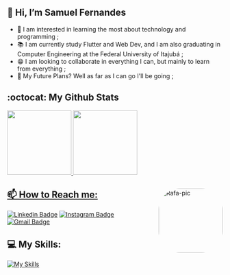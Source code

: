 ## 👋 Hi, I’m Samuel Fernandes 

- 👀 I am interested in learning the most about technology and programming ; 
- 📚 I am currently study Flutter and Web Dev, and I am also graduating in Computer Engineering at the Federal University of Itajubá ;
- 😁 I am looking to collaborate in everything I can, but mainly to learn from everything ;
- 🚀 My Future Plans? Well as far as I can go I'll be going ;


## :octocat: My Github Stats 
<div align="left">
  <a href="https://github.com/zamuelfernandes">
  <img height="150em" src="https://github-readme-stats.vercel.app/api?username=zamuelfernandes&show_icons=true&theme=dark&include_all_commits=true&count_private=true"/>
  <img height="150em" src="https://github-readme-stats.vercel.app/api/top-langs/?username=zamuelfernandes&layout=compact&langs_count=7&theme=dark"/> 
</div>

 
 <img align="right" alt="Rafa-pic" height="150" style="border-radius:50px;" src="https://1.bp.blogspot.com/-P2czKkFRxR4/XsWVqthXVXI/AAAAAAABJVY/sEYSKbsGUZcogNCAnoxzmGGTau8Q-OPkACK4BGAsYHg/MATEM%25C3%2581TICA2.gif">
  
 ## 📫 How to Reach me:
 
<div> 
  
  [![Linkedin Badge](https://img.shields.io/badge/-LinkedIn-0072b1?style=flat&logo=Linkedin&logoColor=white)](https://www.linkedin.com/in/zamuelfernandes/ "Connect on LinkedIn")
  [![Instagram Badge](https://img.shields.io/badge/-Instagram-%23E4405F?style=flat&logo=Instagram&logoColor=white)](http://instagram.com/zamuelfernandes "Contact on Instagram")
  [![Gmail Badge](https://img.shields.io/badge/-Gmail-D14836?style=flat&logo=gmail&logoColor=white)](mailto:zamuelfernandes@gmail.com "Contact on Gmail")
  <!-- [![WhatsApp Badge](https://img.shields.io/badge/-WhatsApp-009913?style=flat&logo=WhatsApp&logoColor=white)](https://wa.me/5535999063898 "Contact on WhatsApp") --> 
  
  <!--
  <a href="https://www.instagram.com/zamuelfernandes/" target="_blank"><img src="https://img.shields.io/badge/-Instagram-%23E4405F?style=for-the-badge&logo=instagram&logoColor=white" target="_blank"></a>
  <a href="https://www.linkedin.com/in/zamuelfernandes/" target="_blank"><img src="https://img.shields.io/badge/-LinkedIn-%230077B5?style=for-the-badge&logo=linkedin&logoColor=white" target="_blank"></a> 
  <a href = "mailto:zamuelfernandes@gmail.com"><img src="https://img.shields.io/badge/-Gmail-%23333?style=for-the-badge&logo=gmail&logoColor=white" target="_blank"></a>

  ![Snake animation](https://github.com/zamuelfernandes/zamuelfernandes/blob/output/github-contribution-grid-snake.svg) 
  -->
</div>

 ## 💻 My Skills:
<div>
  
  [![My Skills](https://skillicons.dev/icons?i=dart,flutter,firebase,figma,php,laravel,git,wordpress,c,cpp,java,html,css,ts&theme=dark)](https://github.com/zamuelfernandes?tab=repositories)
</div>
